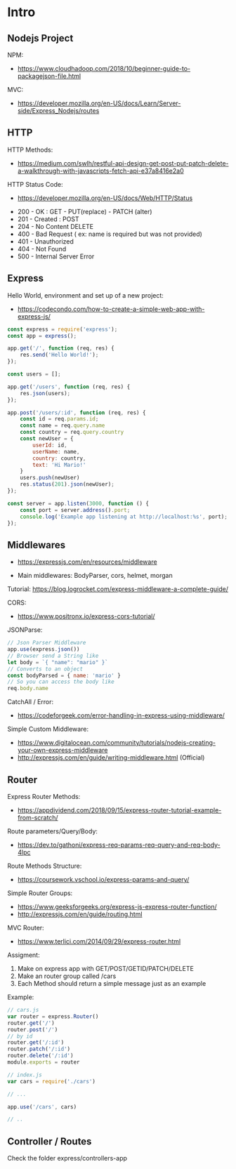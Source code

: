 # Intro


## Nodejs Project

NPM:
* https://www.cloudhadoop.com/2018/10/beginner-guide-to-packagejson-file.html

MVC:
* https://developer.mozilla.org/en-US/docs/Learn/Server-side/Express_Nodejs/routes
## HTTP

HTTP Methods:
* https://medium.com/swlh/restful-api-design-get-post-put-patch-delete-a-walkthrough-with-javascripts-fetch-api-e37a8416e2a0

HTTP Status Code:
* https://developer.mozilla.org/en-US/docs/Web/HTTP/Status
- 200 - OK : GET - PUT(replace) - PATCH (alter)
- 201 - Created : POST
- 204 - No Content DELETE
- 400 - Bad Request ( ex: name is required but was not provided)
- 401 - Unauthorized
- 404 - Not Found
- 500 - Internal Server Error



## Express

Hello World, environment and set up of a new project:
* https://codecondo.com/how-to-create-a-simple-web-app-with-express-js/


```js
const express = require('express');
const app = express();

app.get('/', function (req, res) {
    res.send('Hello World!');
});

const users = [];

app.get('/users', function (req, res) {
    res.json(users);
});

app.post('/users/:id', function (req, res) {
    const id = req.params.id;
    const name = req.query.name
    const country = req.query.country
    const newUser = {
        userId: id,
        userName: name,
        country: country,
        text: 'Hi Mario!'
    }
    users.push(newUser)
    res.status(201).json(newUser);
});

const server = app.listen(3000, function () {
    const port = server.address().port;
    console.log('Example app listening at http://localhost:%s', port);
});
```



## Middlewares

* https://expressjs.com/en/resources/middleware
- Main middlewares: BodyParser, cors, helmet, morgan

Tutorial:
https://blog.logrocket.com/express-middleware-a-complete-guide/

CORS:
* https://www.positronx.io/express-cors-tutorial/

JSONParse:
```js
// Json Parser Middleware
app.use(express.json())
// Browser send a String like
let body = `{ "name": "mario" }`
// Converts to an object
const bodyParsed = { name: 'mario' }
// So you can access the body like
req.body.name 
```

CatchAll / Error:
* https://codeforgeek.com/error-handling-in-express-using-middleware/

Simple Custom Middleware:
* https://www.digitalocean.com/community/tutorials/nodejs-creating-your-own-express-middleware
* http://expressjs.com/en/guide/writing-middleware.html (Official)

## Router

Express Router Methods:
* https://appdividend.com/2018/09/15/express-router-tutorial-example-from-scratch/

Route parameters/Query/Body:
* https://dev.to/gathoni/express-req-params-req-query-and-req-body-4lpc

Route Methods Structure:
* https://coursework.vschool.io/express-params-and-query/

Simple Router Groups:
* https://www.geeksforgeeks.org/express-js-express-router-function/
* http://expressjs.com/en/guide/routing.html

MVC Router:
* https://www.terlici.com/2014/09/29/express-router.html


Assigment:
1. Make on express app with GET/POST/GETID/PATCH/DELETE
2. Make an router group called /cars
3. Each Method should return a simple message just as an example

Example:

```js
// cars.js
var router = express.Router()
router.get('/')
router.post('/')
// by id
router.get('/:id') 
router.patch('/:id')
router.delete('/:id')
module.exports = router

// index.js
var cars = require('./cars')

// ...

app.use('/cars', cars)

// ..
```


## Controller / Routes

Check the folder express/controllers-app